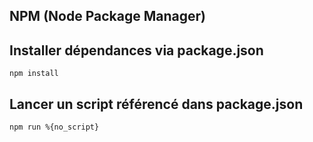 NPM (Node Package Manager)
-

Installer dépendances via package.json
--

```
npm install
```

Lancer un script référencé dans package.json
--

```
npm run %{no_script}
```
